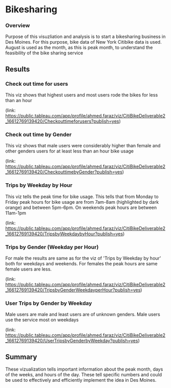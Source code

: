 # Bikesharing

### Overview 
Purpose of this visuzliation and analysis is to start a bikesharing business in Des Moines. For this purpose, bike data of New York Citibike data is used. 
August is used as the month, as this is peak month, to understand the feasibility of the bike sharing service 

## Results

### Check out time for users

This viz shows that highest users and most users rode the bikes for less than an hour

(link: https://public.tableau.com/app/profile/ahmed.faraz/viz/CitiBikeDeliverable2_16612769139420/Checkouttimeforusers?publish=yes)

### Check out time by Gender

This viz shows that male users were considerably higher than female and other genders users for at least less than an hour bike usage

(link: https://public.tableau.com/app/profile/ahmed.faraz/viz/CitiBikeDeliverable2_16612769139420/CheckouttimebyGender?publish=yes)

### Trips by Weekday by Hour
This viz tells the peak time for bike usage. This tells that from Monday to Friday peak hours for bike usage are from 7am-8am (highlighted by dark orange) and between 5pm-6pm. On weekends peak hours are between 11am-1pm 

(link: https://public.tableau.com/app/profile/ahmed.faraz/viz/CitiBikeDeliverable2_16612769139420/TripsbyWeekdaybyHour?publish=yes)

### Trips by Gender (Weekday per Hour)

For male the results are same as for the viz of 'Trips by Weekday by hour' both for weekdays and weekends. For females the peak hours are same female users are less.

(link: https://public.tableau.com/app/profile/ahmed.faraz/viz/CitiBikeDeliverable2_16612769139420/TripsbyGenderWeekdayperHour?publish=yes)

### User Trips by Gender by Weekday

Male users are male and least users are of unknown genders. 
Male users use the service most on weekdays 

(link: https://public.tableau.com/app/profile/ahmed.faraz/viz/CitiBikeDeliverable2_16612769139420/UserTripsbyGenderbyWeekday?publish=yes)

## Summary
These vizualization tells important information about the peak month, days of the weeks, and hours of the day.
These tell specific numbers and could be used to effectively and efficiently implement the idea in Des Moines. 
